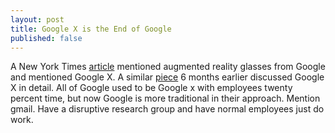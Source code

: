 ```yaml
---
layout: post
title: Google X is the End of Google
published: false
---
```


A New York Times [article][1] mentioned augmented reality glasses from
Google and mentioned Google X. A similar [piece][2] 6 months earlier
discussed Google X in detail. All of Google used to be Google x with
employees twenty percent time, but now Google is more traditional in
their approach. Mention gmail. Have a disruptive research group and
have normal employees just do work.

[1]: http://bits.blogs.nytimes.com/2012/04/04/google-begins-testing-its-augmented-reality-glasses/
[2]: http://www.nytimes.com/2011/11/14/technology/at-google-x-a-top-secret-lab-dreaming-up-the-future.html